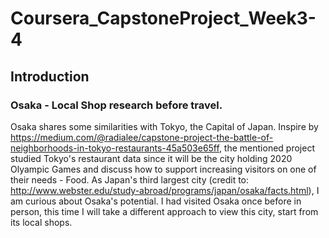 # Coursera_CapstoneProject_Week3-4

## Introduction
### Osaka - Local Shop research before travel.

Osaka shares some similarities with Tokyo, the Capital of Japan. 
Inspire by https://medium.com/@radialee/capstone-project-the-battle-of-neighborhoods-in-tokyo-restaurants-45a503e65ff, the mentioned project studied Tokyo's restaurant data since it will be the city holding 2020 Olyampic Games and discuss how to support increasing visitors on one of their needs - Food. As Japan's third largest city (credit to: http://www.webster.edu/study-abroad/programs/japan/osaka/facts.html), I am curious about Osaka's potential. I had visited Osaka once before in person, this time I will take a different approach to view this city, start from its local shops.

